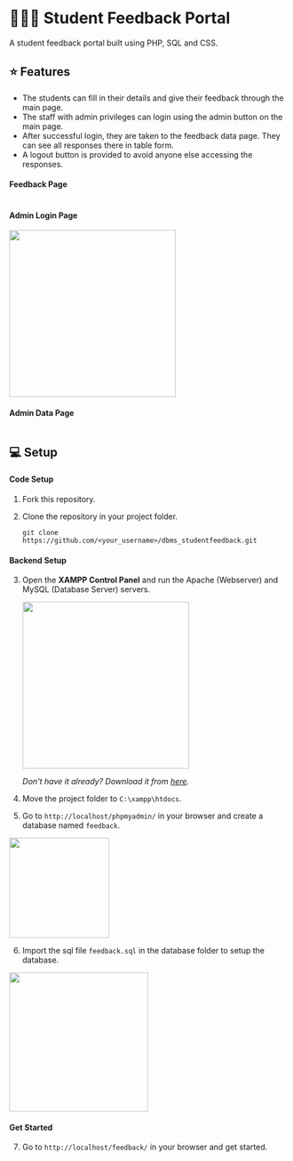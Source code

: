 # 👨‍🎓📝 Student Feedback Portal

A student feedback portal built using PHP, SQL and CSS.

## ⭐ Features

- The students can fill in their details and give their feedback through the main page.
- The staff with admin privileges can login using the admin button on the main page.
- After successful login, they are taken to the feedback data page. They can see all responses there in table form.
- A logout button is provided to avoid anyone else accessing the responses.

#### Feedback Page

<img alt="" src="https://user-images.githubusercontent.com/59930625/146642944-9582271d-a86e-4c22-aba0-4baddac5ede2.png">

#### Admin Login Page

<img alt="" height="300px" src="https://user-images.githubusercontent.com/59930625/146643139-b894f185-ecc4-4bfd-8284-80234a7c4847.png">

#### Admin Data Page

<img alt="" src="https://user-images.githubusercontent.com/59930625/146644782-c1c59291-229d-4440-a46a-f18d08ef3977.png">

## 💻 Setup

#### Code Setup

1. Fork this repository.

2. Clone the repository in your project folder.

   `git clone https://github.com/<your_username>/dbms_studentfeedback.git`

#### Backend Setup

3. Open the **XAMPP Control Panel** and run the Apache (Webserver) and MySQL (Database Server) servers.

   <img alt="" height="300px" src="https://user-images.githubusercontent.com/59930625/145715844-8b65bf03-615f-429c-9e3c-9dc9440919a1.png">

   _Don't have it already? Download it from [here](https://www.apachefriends.org/download.html)._

4. Move the project folder to `C:\xampp\htdocs`.

5. Go to `http://localhost/phpmyadmin/` in your browser and create a database named `feedback`.

<img alt="" height="180px" src="https://user-images.githubusercontent.com/59930625/146645229-1e1d7449-e150-41cc-88eb-5ce595390d60.png">

6. Import the sql file `feedback.sql` in the database folder to setup the database.

<img alt="" height="250px" src="https://user-images.githubusercontent.com/59930625/146645233-f22bbc6f-81e9-47e0-9a3b-7dd6997d35a1.png">

#### Get Started

7. Go to `http://localhost/feedback/` in your browser and get started.
